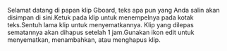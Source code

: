 Selamat datang di papan klip Gboard, teks apa pun yang Anda salin akan disimpan di sini.Ketuk pada klip untuk menempelnya pada kotak teks.Sentuh lama klip untuk menyematkannya. Klip yang dilepas sematannya akan dihapus setelah 1 jam.Gunakan ikon edit untuk menyematkan, menambahkan, atau menghapus klip.
